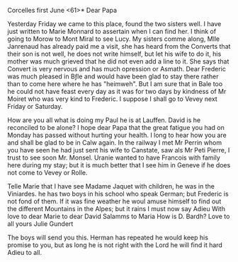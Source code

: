  Corcelles first June <61>*
Dear Papa

Yesterday Friday we came to this place, found the two sisters well. I have just written to Marie Monnard to assertain when I can find her. 
I think of going to Morow to Mont Miral to see Lucy. My sisters comme along, Mlle Janrenaud has already paid me a visit, she has heard from the Converts that their son is not well, he does not write himself, but let his wife to do it, his mother was much grieved that he did not even add a line to it. She says that Convert is very nervous and has much opression or Asmath. Dear Frederic was much pleased in Bƒle and would have been glad to stay there rather than to come here where he has "heimweh". But I am sure that in Bale too he could not have feast every day as it was for two days by kindness of Mr Moiret who was very kind to Frederic. I suppose I shall go to Vevey next Friday or Saturday.

How are you all what is doing my Paul he is at Lauffen. David is he reconciled to be alone? I hope dear Papa that the great fatigue you had on Monday has passed without hurting your health. I long to hear how you are and shall be glad to be in Calw again. In the railway I met Mr Perrin whom you have seen he had just sent his wife to Canstate, saw als Mr Peti Pierre, I trust to see soon Mr. Monsel. Uranie wanted to have Francois with family here during my stay; but it is much better that I see him in Geneve if he does not come to Vevey or Rolle.

Telle Marie that I have see Madame Jaquet with children, he was in the Viniardes. he has two boys in his school who speak German; but Frederic is not fond of them. If it was fine weather he woul amuse himself to find out the different Mountains in the Alpes; but it rains I must now say Adieu 
With love to dear Marie to dear David Salamms to Maria How is D. Bardh? 
Love to all
 yours Julie Gundert

The boys will send you this. Herman has repeated he would keep his promise to you, but as long he is not right with the Lord he will find it hard Adieu to all.

